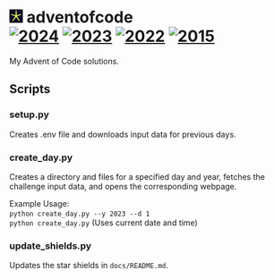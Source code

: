 # <img src="assets/favicon.png" alt="favicon" style="width:24px;"> adventofcode <br> <!-- SHIELDS_START -->[![2024](https://img.shields.io/badge/2024-6★-d5d2b9?style=flat-square)](https://adventofcode.com/2024) [![2023](https://img.shields.io/badge/2023-16★-d9d08f?style=flat-square)](https://adventofcode.com/2023) [![2022](https://img.shields.io/badge/2022-22★-dbcf76?style=flat-square)](https://adventofcode.com/2022) [![2015](https://img.shields.io/badge/2015-9★-d6d1ad?style=flat-square)](https://adventofcode.com/2015)<!-- SHIELDS_END -->
My Advent of Code solutions.


## Scripts

### setup.py
Creates .env file and downloads input data for previous days.

### create_day.py
Creates a directory and files for a specified day and year, fetches the challenge input data, and opens the corresponding webpage.

Example Usage:\
`python create_day.py --y 2023 --d 1`\
`python create_day.py` (Uses current date and time)

### update_shields.py
Updates the star shields in `docs/README.md`.

